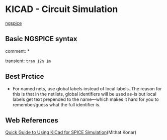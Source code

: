# KICAD - Circuit Simulation
[ngspice](http://ngspice.sourceforge.net/ngspice-eeschema.html)


## Basic NGSPICE syntax

comment: *

transient: 
```tran 12n 1m```

## Best Prctice
* For named nets, use global labels instead of local labels.
  The reason for this is that in the netlists, global identifiers will be used as-is but local labels get text prepended to the name—which makes it hard for you to remember/guess what the full identifier is.



## Web References
[]()

[Quick Guide to Using KiCad for SPICE Simulation](https://mithatkonar.com/wiki/doku.php/kicad/kicad_spice_quick_guide)(Mithat Konar)

[]()

[]()

[]()

[]()
